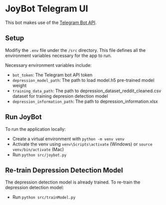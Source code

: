 # JoyBot Telegram UI

This bot makes use of the [Telegram Bot API](https://github.com/python-telegram-bot/python-telegram-bot "Python-Telegram-Bot"). 


## Setup
Modifiy the `.env` file under the `/src` directory. This file defines all the environment variables necessary for the app to run.

Necessary environment variables include:
- `bot_token`: The Telegram bot API token
- `depression_model_path`: The path to load model.h5 pre-trained model weight
- `training_data_path`: The path to depression_dataset_reddit_cleaned.csv dataset for training depresion detection model
- `depression_information_path`: The path to depression_information.xlsx

## Run JoyBot
To run the application locally:
- Create a virtual environment with `python -m venv venv`
- Activate the venv using `venv\Scripts\activate` (Windows) or `source venv/bin/activate` (Mac)
- Run `python src/joybot.py`

## Re-train Depression Detection Model
The depression detection model is already trained. To re-train the depression detection model:
- Run `python src/trainModel.py`
